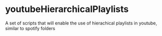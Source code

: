# youtubeHierarchicalPlaylists
A set of scripts that will enable the use of hierachical playlists in youtube, similar to spotify folders
